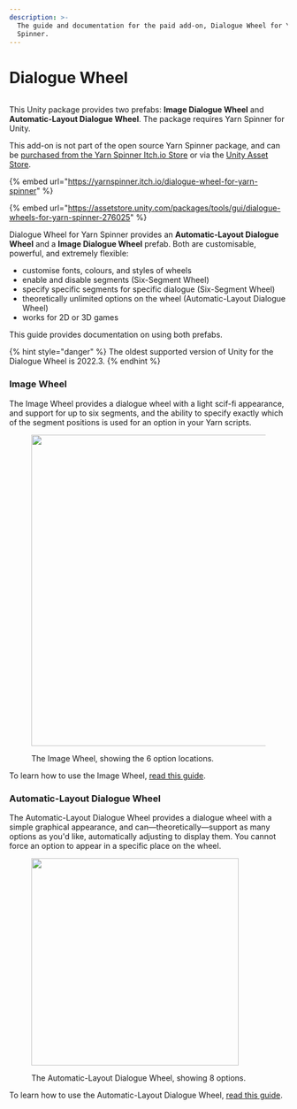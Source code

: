 ```yaml
---
description: >-
  The guide and documentation for the paid add-on, Dialogue Wheel for Yarn
  Spinner.
---
```


# Dialogue Wheel

<figure><img src="../../../.gitbook/assets/Dialogue Wheels - Banner.png" alt=""><figcaption></figcaption></figure>

This Unity package provides two prefabs: **Image Dialogue Wheel** and **Automatic-Layout Dialogue Wheel**. The package requires Yarn Spinner for Unity.

This add-on is not part of the open source Yarn Spinner package, and can be [purchased from the Yarn Spinner Itch.io Store](https://yarnspinner.itch.io/dialogue-wheel-for-yarn-spinner) or via the [Unity Asset Store](https://assetstore.unity.com/packages/tools/gui/dialogue-wheels-for-yarn-spinner-276025).

{% embed url="https://yarnspinner.itch.io/dialogue-wheel-for-yarn-spinner" %}

{% embed url="https://assetstore.unity.com/packages/tools/gui/dialogue-wheels-for-yarn-spinner-276025" %}


Dialogue Wheel for Yarn Spinner provides an **Automatic-Layout Dialogue Wheel** and a **Image Dialogue Wheel** prefab. Both are customisable, powerful, and extremely flexible:

* customise fonts, colours, and styles of wheels
* enable and disable segments (Six-Segment Wheel)
* specify specific segments for specific dialogue (Six-Segment Wheel)
* theoretically unlimited options on the wheel (Automatic-Layout Dialogue Wheel)
* works for 2D or 3D games

This guide provides documentation on using both prefabs.

{% hint style="danger" %}
The oldest supported version of Unity for the Dialogue Wheel is 2022.3.
{% endhint %}

### Image Wheel

The Image Wheel provides a dialogue wheel with a light scif-fi appearance, and support for up to six segments, and the ability to specify exactly which of the segment positions is used for an option in your Yarn scripts.

<figure><img src="../../../.gitbook/assets/six-segment-dialogue-wheel-example.png" alt="" width="563"><figcaption><p>The Image Wheel, showing the 6 option locations.</p></figcaption></figure>

To learn how to use the Image Wheel, [read this guide](using-six-segment-wheel.md).

### Automatic-Layout Dialogue Wheel

The Automatic-Layout Dialogue Wheel provides a dialogue wheel with a simple graphical appearance, and can—theoretically—support as many options as you'd like, automatically adjusting to display them. You cannot force an option to appear in a specific place on the wheel.

<figure><img src="../../../.gitbook/assets/automatic-wheel-example.png" alt="" width="375"><figcaption><p>The Automatic-Layout Dialogue Wheel, showing 8 options.</p></figcaption></figure>

To learn how to use the Automatic-Layout Dialogue Wheel, [read this guide](using-auto-layout-wheel.md).
